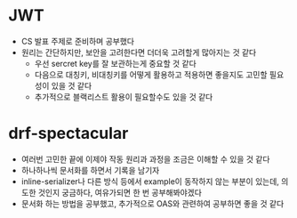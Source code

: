 # JWT
- CS 발표 주제로 준비하며 공부했다
- 원리는 간단하지만, 보안을 고려한다면 더더욱 고려할게 많아지는 것 같다
    - 우선 sercret key를 잘 보관하는게 중요할 것 같다
    - 다음으로 대칭키, 비대칭키를 어떻게 활용하고 적용하면 좋을지도 고민할 필요성이 있을 것 같다
    - 추가적으로 블랙리스트 활용이 필요할수도 있을 것 같다

# drf-spectacular
- 여러번 고민한 끝에 이제야 작동 원리과 과정을 조금은 이해할 수 있을 것 같다
- 하나하나씩 문서화를 하면서 기록을 남기자
- inline-serializer나 다른 방식 등에서 example이 동작하지 않는 부분이 있는데, 의도한 것인지 궁금하다, 여유가되면 한 번 공부해봐야겠다
- 문서화 하는 방법을 공부했고, 추가적으로 OAS와 관련하여 공부하면 좋을 것 같다
